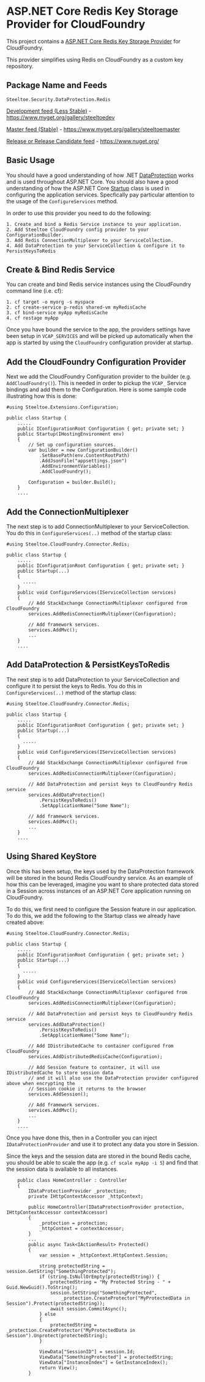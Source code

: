 ﻿# ASP.NET Core Redis Key Storage Provider for CloudFoundry

This project contains a [ASP.NET Core Redis Key Storage Provider](https://docs.asp.net/en/latest/security/data-protection/implementation/key-storage-providers.html) for CloudFoundry. 

This provider simplifies using Redis on CloudFoundry as a custom key repository.

## Package Name and Feeds

`Steeltoe.Security.DataProtection.Redis`

[Development feed (Less Stable)](https://www.myget.org/gallery/steeltoedev) - https://www.myget.org/gallery/steeltoedev

[Master feed (Stable)](https://www.myget.org/gallery/steeltoemaster) - https://www.myget.org/gallery/steeltoemaster

[Release or Release Candidate feed](https://www.nuget.org/) - https://www.nuget.org/

## Basic Usage
You should have a good understanding of how .NET [DataProtection](https://docs.asp.net/en/latest/security/data-protection/index.html) works and is used throughout ASP.NET Core.  You should also have a good understanding of how the ASP.NET Core [Startup](https://docs.asp.net/en/latest/fundamentals/startup.html) class is used in configuring the application services. Specfically pay particular attention to the usage of the `ConfigureServices` method.

In order to use this provider you need to do the following:
```
1. Create and bind a Redis Service instance to your application.
2. Add Steeltoe CloudFoundry config provider to your ConfigurationBuilder.
3. Add Redis ConnectionMultiplexer to your ServiceCollection.
4. Add DataProtection to your ServiceCollection & configure it to PersistKeysToRedis
``` 
## Create & Bind Redis Service
You can create and bind Redis service instances using the CloudFoundry command line (i.e. cf):
```
1. cf target -o myorg -s myspace
2. cf create-service p-redis shared-vm myRedisCache
3. cf bind-service myApp myRedisCache
4. cf restage myApp
```
Once you have bound the service to the app, the providers settings have been setup in `VCAP_SERVICES` and will be picked up automatically when the app is started by using the `CloudFoundry` configuration provider at startup.

## Add the CloudFoundry Configuration Provider
Next we add the CloudFoundry Configuration provider to the builder (e.g. `AddCloudFoundry()`). This is needed in order to pickup the `VCAP_` Service bindings and add them to the Configuration. Here is some sample code illustrating how this is done:

```
#using Steeltoe.Extensions.Configuration;

public class Startup {
    .....
    public IConfigurationRoot Configuration { get; private set; }
    public Startup(IHostingEnvironment env)
    {
        // Set up configuration sources.
        var builder = new ConfigurationBuilder()
            .SetBasePath(env.ContentRootPath)
            .AddJsonFile("appsettings.json")
            .AddEnvironmentVariables()
            .AddCloudFoundry();

        Configuration = builder.Build();
    }
    ....
```
## Add the ConnectionMultiplexer 
The next step is to add ConnectionMultiplexer to your ServiceCollection.  You do this in `ConfigureServices(..)` method of the startup class:
```
#using Steeltoe.CloudFoundry.Connector.Redis;

public class Startup {
    .....
    public IConfigurationRoot Configuration { get; private set; }
    public Startup(...)
    {
      .....
    }
    public void ConfigureServices(IServiceCollection services)
    {
        // Add StackExchange ConnectionMultiplexor configured from CloudFoundry
        services.AddRedisConnectionMultiplexer(Configuration);

        // Add framework services.
        services.AddMvc();
        ...
    }
    ....
```
## Add DataProtection & PersistKeysToRedis
The next step is to add DataProtection to your ServiceCollection and configure it to persist the keys to Redis.  You do this in `ConfigureServices(..)` method of the startup class:
```
#using Steeltoe.CloudFoundry.Connector.Redis;

public class Startup {
    .....
    public IConfigurationRoot Configuration { get; private set; }
    public Startup(...)
    {
      .....
    }
    public void ConfigureServices(IServiceCollection services)
    {
        // Add StackExchange ConnectionMultiplexor configured from CloudFoundry
        services.AddRedisConnectionMultiplexer(Configuration);

        // Add DataProtection and persist keys to CloudFoundry Redis service
        services.AddDataProtection()
            .PersistKeysToRedis()
            .SetApplicationName("Some Name");

        // Add framework services.
        services.AddMvc();
        ...
    }
    ....
```
## Using Shared KeyStore
Once this has been setup, the keys used by the DataProtection framework will be stored in the bound Redis CloudFoundry service. As an example of how this can be leveraged, imagine you want to share protected data stored in a Session across instances of an ASP.NET Core application running on CloudFoundry. 

To do this, we first need to configure the Session feature in our application. To do this, we add the following to the Startup class we already have created above:
```
#using Steeltoe.CloudFoundry.Connector.Redis;

public class Startup {
    .....
    public IConfigurationRoot Configuration { get; private set; }
    public Startup(...)
    {
      .....
    }
    public void ConfigureServices(IServiceCollection services)
    {
        // Add StackExchange ConnectionMultiplexor configured from CloudFoundry
        services.AddRedisConnectionMultiplexer(Configuration);

        // Add DataProtection and persist keys to CloudFoundry Redis service
        services.AddDataProtection()
            .PersistKeysToRedis()
            .SetApplicationName("Some Name");

        // Add IDistributedCache to container configured from CloudFoundry
        services.AddDistributedRedisCache(Configuration);

        // Add Session feature to container, it will use IDistributedCache to store session data
        // and it will also use the DataProtection provider configured above when encrypting the 
        // Session cookie it returns to the browser
        services.AddSession();

        // Add framework services.
        services.AddMvc();
        ...
    }
    ....
```

Once you have done this, then in a Controller you can inject `IDataProtectionProvider` and use it to protect any data you store in Session.

Since the keys and the session data are stored in the bound Redis cache, you should be able to scale the app (e.g. `cf scale myApp -i 5`) and find that the session data is available to all instances.
```
    public class HomeController : Controller
    {
        IDataProtectionProvider _protection;
        private IHttpContextAccessor _httpContext;

        public HomeController(IDataProtectionProvider protection, IHttpContextAccessor contextAccessor)
        {
            _protection = protection;
            _httpContext = contextAccessor;
        }
        ...
        public async Task<IActionResult> Protected()
        {
            var session = _httpContext.HttpContext.Session;

            string protectedString = session.GetString("SomethingProtected");
            if (string.IsNullOrEmpty(protectedString)) {
                protectedString = "My Protected String - " + Guid.NewGuid().ToString();
                session.SetString("SomethingProtected",
                    _protection.CreateProtector("MyProtectedData in Session").Protect(protectedString));
                await session.CommitAsync();
            } else
            {
                protectedString = _protection.CreateProtector("MyProtectedData in Session").Unprotect(protectedString);
            }

            ViewData["SessionID"] = session.Id;
            ViewData["SomethingProtected"] = protectedString;
            ViewData["InstanceIndex"] = GetInstanceIndex();
            return View();
        }

```

